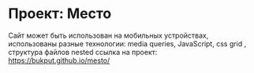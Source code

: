 # Проект: Место
Сайт может быть использован на мобильных устройствах, использованы разные технологии: media queries, JavaScript, css grid , структура файлов nested
ссылка на проект: https://bukput.github.io/mesto/



